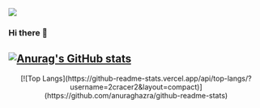 ![](https://komarev.com/ghpvc/?username=2cracer2&label=PROFILE+VIEWS)

### Hi there 👋

<!--
**2cracer2/2cracer2** is a ✨ _special_ ✨ repository because its `README.md` (this file) appears on your GitHub profile.

Here are some ideas to get you started:

- 🔭 I’m currently working on ...
- 🌱 I’m currently learning ...
- 👯 I’m looking to collaborate on ...
- 🤔 I’m looking for help with ...
- 💬 Ask me about ...
- 📫 How to reach me: ...
- 😄 Pronouns: ...
- ⚡ Fun fact: ...
-->

[![Anurag's GitHub stats](https://github-readme-stats.vercel.app/api?username=2cracer2&show_icons=true&theme=radical)](https://github.com/anuraghazra/github-readme-stats)
---
<center>
[![Top Langs](https://github-readme-stats.vercel.app/api/top-langs/?username=2cracer2&layout=compact)](https://github.com/anuraghazra/github-readme-stats)
</center>

